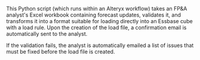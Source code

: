 This Python script (which runs within an Alteryx workflow) takes an FP&A analyst's Excel workbook containing forecast updates, validates it, and transforms it into a format suitable for loading directly into an Essbase cube with a load rule. Upon the creation of the load file, a confirmation email is automatically sent to the analyst.

If the validation fails, the analyst is automatically emailed a list of issues that must be fixed before the load file is created.
